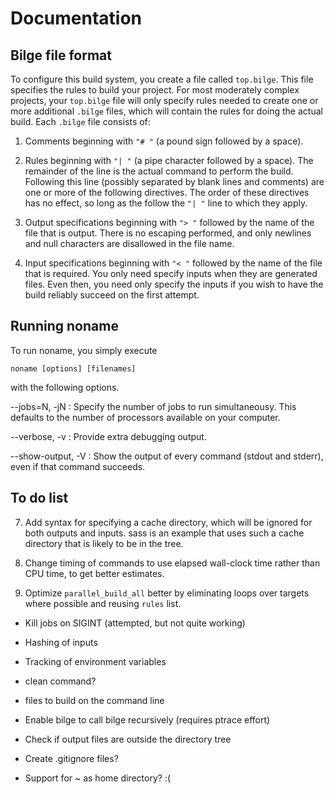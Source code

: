 # Documentation

## Bilge file format

To configure this build system, you create a file called `top.bilge`.
This file specifies the rules to build your project.  For most
moderately complex projects, your `top.bilge` file will only specify
rules needed to create one or more additional `.bilge` files, which
will contain the rules for doing the actual build.  Each `.bilge` file
consists of:

1. Comments beginning with `"# "` (a pound sign followed by a space).

2. Rules beginning with `"| "` (a pipe character followed by a
   space).  The remainder of the line is the actual command to perform
   the build.  Following this line (possibly separated by blank lines
   and comments) are one or more of the following directives.  The
   order of these directives has no effect, so long as the follow the
   `"| "` line to which they apply.

3. Output specifications beginning with `"> "` followed by the name of
   the file that is output.  There is no escaping performed, and only
   newlines and null characters are disallowed in the file name.

4. Input specifications beginning with `"< "` followed by the name of
   the file that is required.  You only need specify inputs when they
   are generated files.  Even then, you need only specify the inputs
   if you wish to have the build reliably succeed on the first attempt.

## Running noname

To run noname, you simply execute

    noname [options] [filenames]

with the following options.

--jobs=N, -jN
: Specify the number of jobs to run simultaneousy.  This defaults to
  the number of processors available on your computer.

--verbose, -v
: Provide extra debugging output.

--show-output, -V
: Show the output of every command (stdout and stderr), even if that
  command succeeds.

## To do list

7. Add syntax for specifying a cache directory, which will be ignored
   for both outputs and inputs.  sass is an example that uses such a
   cache directory that is likely to be in the tree.

8. Change timing of commands to use elapsed wall-clock time rather
   than CPU time, to get better estimates.

9. Optimize `parallel_build_all` better by eliminating loops over
   targets where possible and reusing `rules` list.

- Kill jobs on SIGINT (attempted, but not quite working)
- Hashing of inputs
- Tracking of environment variables

- clean command?
- files to build on the command line

- Enable bilge to call bilge recursively (requires ptrace effort)

- Check if output files are outside the directory tree
- Create .gitignore files?

- Support for ~ as home directory? :(

